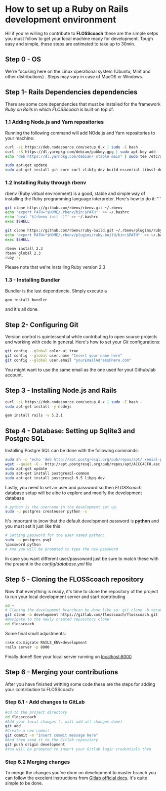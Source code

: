 # How to set up a Ruby on Rails development environment

Hi! if you're willing to contribute to  **FLOSScoach** these are the simple setps you must follow to get your local machine ready for development. Tough easy and simple, these steps are estimated to take up to 30min.

## Step 0 - OS
We're focusing here on the Linux operational system (Ubuntu, Mint and other distributions) . Steps may vary in case of MacOS or Windows. 

## Step 1- Rails Dependencies dependencies 
There are some core dependencies that must be installed for the framework *Ruby on Rails* in which *FLOSScoach* is built on top of.

### 1.1 Adding Node.js and Yarn repositories
Running the following command will add NOde.js and Yarn repositories to your machine:
```bash
curl -sL https://deb.nodesource.com/setup_8.x | sudo -E bash -
curl -sS https://dl.yarnpkg.com/debian/pubkey.gpg | sudo apt-key add -
echo "deb https://dl.yarnpkg.com/debian/ stable main" | sudo tee /etc/apt/sources.list.d/yarn.list

sudo apt-get update
sudo apt-get install git-core curl zlib1g-dev build-essential libssl-dev libreadline-dev libyaml-dev libsqlite3-dev sqlite3 libxml2-dev libxslt1-dev libcurl4-openssl-dev software-properties-common libffi-dev nodejs yarn
```

### 1.2 Installing Ruby through rbenv
rbenv (Ruby virtual environment) is a good, stable and simple way of installing the Ruby programming language interpreter. Here's how to do it:
'''
```bash
git clone https://github.com/rbenv/rbenv.git ~/.rbenv
echo 'export PATH="$HOME/.rbenv/bin:$PATH"' >> ~/.bashrc
echo 'eval "$(rbenv init -)"' >> ~/.bashrc
exec $SHELL

git clone https://github.com/rbenv/ruby-build.git ~/.rbenv/plugins/ruby-build
echo 'export PATH="$HOME/.rbenv/plugins/ruby-build/bin:$PATH"' >> ~/.bashrc
exec $SHELL

rbenv install 2.3
rbenv global 2.3
ruby -v
```
Please note that we're installing Ruby version 2.3 

### 1.3 - Installing Bundler 
Bundler is the last dependencie. SImply execute a
```bash
gem install bundler
```
and it's all done.

## Step 2- Configuring Git

Version control is quintessential while contributing to open source projects and working with code in general. Here's how to set your *Git* configurations:
```bash
git config --global color.ui true
git config --global user.name "Insert your name here"
git config --global user.email "yourEmailAdress@here.com"
```
You might want to use the same email as the one used for yout Github/lab account.

## Step 3 - Installing Node.js and Rails
```bash
curl -sL https://deb.nodesource.com/setup_8.x | sudo -E bash -
sudo apt-get install -y nodejs
```
```bash
gem install rails -v 5.2.1
```



## Step 4 - Database: Setting up Sqlite3 and Postgre SQL
Installing Postgre SQL can be done with the following commands:
```bash
sudo sh -c "echo 'deb http://apt.postgresql.org/pub/repos/apt/ xenial-pgdg main' > /etc/apt/sources.list.d/pgdg.list"
wget --quiet -O - http://apt.postgresql.org/pub/repos/apt/ACCC4CF8.asc | sudo apt-key add -
sudo apt-get update
sudo apt-get install postgresql-common
sudo apt-get install postgresql-9.5 libpq-dev
```
Lastly, you need to set an user and password so then *FLOSScoach* database setup will be albe to explore and modify the development database
```bash
# python is the username in the development set up.
sudo -u postgres createuser python -s
```
It's important to jnow that the default development password is **python** and you must set it just like this
```bash
# Setting password for the user named python:
sudo -u postgres psql
\password python
# And you will be prompted to type the new password
```
In case you want different user/passoword just be sure to match these with 
the present in the *config/database.yml* file 

## Step 5 - Cloning the FLOSScoach repository
Now that everything is ready, it's time to clone the repository of the project to run your local development server and start contributing
```bash
cd ~
# Cloning the development branchcan be done like so: git clone -b <branch> <remote_repo>
git clone -b development https://gitlab.com/flosscoach/flosscoach.git
#Navigate to the newly created repository clone:
cd flosscoach
```
Some final small adjustments:
```bash
rake db:migrate RAILS_ENV=development
rails server -p 8000
```
Finally done!! See your local server running on [localhost:8000](http://localhost:8000)

## Step 6 - Merging your contributions
After you have finished writting some code these are the steps for adding your contribution to FLOSScoach:

### Step 6.1 - Add changes to GitLab
```bash
#cd to the project directory
cd flossccoach
#Add your local changes (. will add all changes done)
git add .
#Create a new commit
git commit -m "Insert commit message here"
#And then send it to the Gitlab repository 
git push origin development
#You will be prompted to insert your Gitlab login credentials then
```
### Step 6.2 Merging changes
To merge the changes you've done on development to master branch you can follow the excelent instructions from [Gitlab official docs](https://docs.gitlab.com/ee/gitlab-basics/add-merge-request.html).
It's quite simple to be done.


